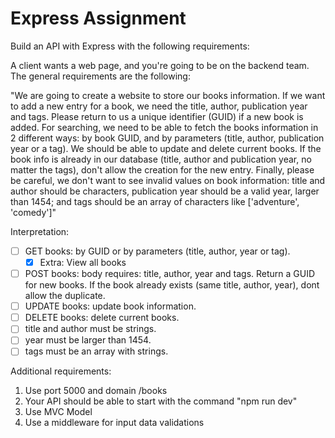 # Express Assignment

Build an API with Express with the following requirements:

A client wants a web page, and you're going to be on the backend team. The general requirements are the following:

"We are going to create a website to store our books information. If we want to add a new entry for a book, we need the title, author, publication year and tags. Please return to us a unique identifier (GUID) if a new book is added. For searching, we need to be able to fetch the books information in 2 different ways: by book GUID, and by parameters (title, author, publication year or a tag). We should be able to update and delete current books. If the book info is already in our database (title, author and publication year, no matter the tags), don't allow the creation for the new entry. Finally, please be careful, we don't want to see invalid values on book information: title and author should be characters, publication year should be a valid year, larger than 1454; and tags should be an array of characters like ['adventure', 'comedy']"

Interpretation:

- [ ] GET books: by GUID or by parameters (title, author, year or tag).
  - [X] Extra: View all books
- [ ] POST books: body requires: title, author, year and tags. Return a GUID for new books. If the book already exists (same title, author, year), dont allow the duplicate.
- [ ] UPDATE books: update book information.
- [ ] DELETE books: delete current books.
- [ ] title and author must be strings.
- [ ] year must be larger than 1454.
- [ ] tags must be an array with strings.

Additional requirements:

1. Use port 5000 and domain /books
2. Your API should be able to start with the command "npm run dev"
3. Use MVC Model
4. Use a middleware for input data validations

